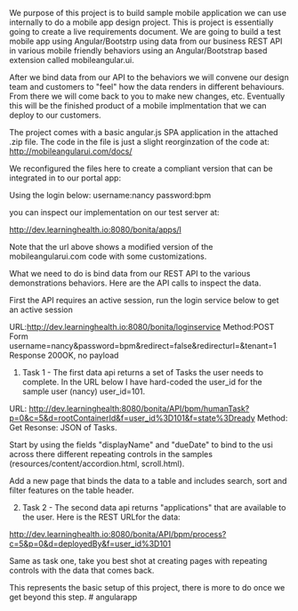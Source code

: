 We purpose of this project is to build sample mobile application we can use internally to do a mobile app design project.  This is project is essentially going to create a live requirements document.  We are going to build a test mobile app using Angular/Bootstrp using data from our business REST API in various mobile friendly behaviors using an Angular/Bootstrap based extension called mobileangular.ui.  

After we bind data from our API to the behaviors we will convene our design team and customers to "feel" how the data renders in different behaviours.  From there we will come back to you to make new changes, etc.  Eventually this will be the finished product of a mobile implmentation that we can deploy to our customers.

The project comes with a basic angular.js SPA application in the attached .zip file.  The code in the file is just a slight reorginzation of the code at:
http://mobileangularui.com/docs/

We reconfigured the files here to create a compliant version that can be integrated in to our portal app:  

Using the login below: 
username:nancy
password:bpm

you can inspect our implementation on our test server at:

http://dev.learninghealth.io:8080/bonita/apps/l

Note that the url above shows a modified version of the mobileangularui.com code with some customizations.  

What we need to do is bind data from our REST API to the various demonstrations behaviors.  Here are the API calls to inspect the data.

First the API requires an active session, run the login service below to get an active session

URL:http://dev.learninghealth.io:8080/bonita/loginservice
Method:POST
Form
username=nancy&password=bpm&redirect=false&redirecturl=&tenant=1
Response 200OK, no payload

1.  Task 1 - The first data api returns a set of Tasks the user needs to complete.  In the URL below I have hard-coded the user_id for the sample user (nancy) user_id=101. 

URL: http://dev.learninghealth:8080/bonita/API/bpm/humanTask?p=0&c=5&d=rootContainerId&f=user_id%3D101&f=state%3Dready
Method: Get
Resonse: JSON of Tasks.

Start by using the fields "displayName" and "dueDate" to bind to the usi across there different repeating controls in the samples (resources/content/accordion.html, scroll.html).  

Add a new page that binds the data to a table and includes search, sort and filter features on the table header.

2.  Task 2 - The second data api returns "applications" that are available to the user.  Here is the REST URLfor the data:

http://dev.learninghealth.io:8080/bonita/API/bpm/process?c=5&p=0&d=deployedBy&f=user_id%3D101

Same as task one, take you best shot at creating pages with repeating controls with the data that comes back.


This represents the basic setup of this project, there is more to do once we get beyond this step.  # angularapp
